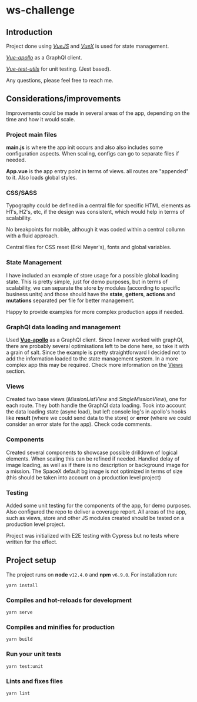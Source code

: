 # ws-challenge

## Introduction

Project done using *[VueJS](https://vuejs.org/)* and *[VueX](https://vuex.vuejs.org/)* is used for state management. 

*[Vue-apollo](https://apollo.vuejs.org/)* as a GraphQl client. 

*[Vue-test-utils](https://vue-test-utils.vuejs.org/)* for unit testing. (Jest based).

Any questions, please feel free to reach me.

## Considerations/improvements

Improvements could be made in several areas of the app, depending on the time and how it would scale.

### Project main files

**main.js** is where the app init occurs and also also includes some configuration aspects. When scaling, configs can go to separate files if needed.

**App.vue** is the app entry point in terms of views. all routes are "appended" to it. Also loads global styles.

### CSS/SASS

Typography could be defined in a central file for specific HTML elements as H1's, H2's, etc, if the design was consistent, which would help in terms of scalability.

No breakpoints for mobile, although it was coded within a central collumn with a fluid approach.

Central files for CSS reset (Erki Meyer's), fonts and global variables.

### State Management

I have included an example of store usage for a possible global loading state. This is pretty simple, just for demo purposes, but in terms of scalability, we can separate the store by modules (according to specific business units) and those should have the **state**, **getters**, **actions** and **mutations** separated per file for better management.

Happy to provide examples for more complex production apps if needed.

### GraphQl data loading and management

Used **[Vue-apollo](https://apollo.vuejs.org/)** as a GraphQl client. Since I never worked with graphQl, there are probably several optimisations left to be done here, so take it with a grain of salt. Since the example is pretty straightforward I decided not to add the information loaded to the state management system. In a more complex app this may be required. Check more information on the [Views](#Views) section.

### Views

Created two base views (*MissionListView* and *SingleMissionView*), one for each route. They both handle the GraphQl data loading.
Took into account the data loading state (async load), but left console log's in apollo's hooks like **result** (where we could send data to the store) or **error**  (where we could consider an error state for the app). Check code comments.

### Components

Created several components to showcase possible drilldown of logical elements. When scaling this can be refined if needed.
Handled delay of image loading, as well as if there is no description or background image for a mission. The SpaceX default bg image is not optimized in terms of size (this should be taken into account on a production level project)

### Testing

Added some unit testing for the components of the app, for demo purposes. Also configured the repo to deliver a coverage report. All areas of the app, such as views, store and other JS modules created should be tested on a production level project.

Project was initialized with E2E testing with Cypress but no tests where written for the effect.


## Project setup
The project runs on **node** `v12.4.0` and **npm** `v6.9.0`. For installation run:
```
yarn install
```

### Compiles and hot-reloads for development
```
yarn serve
```

### Compiles and minifies for production
```
yarn build
```

### Run your unit tests
```
yarn test:unit
```

### Lints and fixes files
```
yarn lint
```
